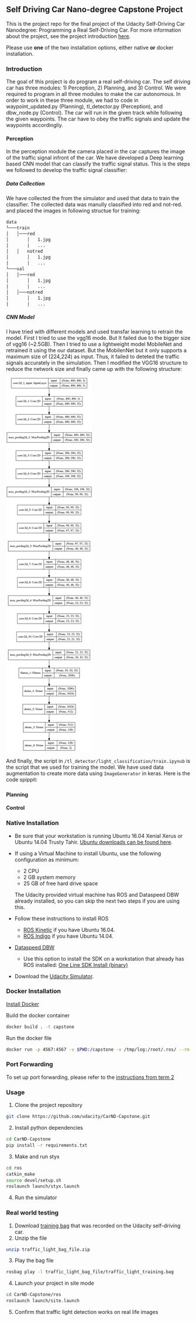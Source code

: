 ## Self Driving Car Nano-degree Capstone Project

This is the project repo for the final project of the Udacity Self-Driving Car Nanodegree: Programming a Real Self-Driving Car. For more information about the project, see the project introduction [here](https://classroom.udacity.com/nanodegrees/nd013/parts/6047fe34-d93c-4f50-8336-b70ef10cb4b2/modules/e1a23b06-329a-4684-a717-ad476f0d8dff/lessons/462c933d-9f24-42d3-8bdc-a08a5fc866e4/concepts/5ab4b122-83e6-436d-850f-9f4d26627fd9).

Please use **one** of the two installation options, either native **or** docker installation.

### Introduction

The goal of this project is do program a real self-driving car. The self driving car has three modules: 1) Perception, 2) Planning, and 3) Control. We were required to program in all three modules to make the car autonomous. In order to work in these three module, we had to code in waypoint_updated.py (Planning), tl_detector.py (Perception), and dbw_node.py (Control). The car will run in the given track while following the given waypoints. The car have to obey the traffic signals and update the waypoints accordingliy.

#### Perception

In the perception module the camera placed in the car captures the image of the traffic signal infront of the car. We have developed a Deep learning based CNN model that can classify the traffic signal status. This is the steps we followed to develop the traffic signal classifier:

##### Data Collection

We have collected the from the simulator and used that data to train the classifier. The collected data was manully classified into red and not-red. and placed the images in following structue for training: 

```
data
└───train
│   │───red
│       │   1.jpg
|       |   ...
│   │   notred
│       │   1.jpg
|       |   ...
└───val
│   │───red
│       │   1.jpg
|       |   ...
│   │───notred
│       │   1.jpg
|       |   ...
```

##### CNN Model

I have tried with different models and used transfar learning to retrain the model. First I tried to use the vgg16 mode. But It failed due to the bigger size of vgg16 (~2.5GB). Then I tried to use a lightweight model MobileNet and retrained it using the our dataset. But the MobilenNet but it only supports a maximum size of (224,224) as input. Thus, it failed to deteted the traffic signals accurately in the simulation. Then I modified the VGG16 structure to reduce the network size and finally came up with the following structure: 

![](model_plot.png)


And finally, the script in ```/tl_detector/light_classification/train.ipynub``` is the script that we used for training the model. We have used data augmentation to create more data using ```ImageGenerator``` in keras. Here is the code spippit: 



##### 

#### Planning

#### Control


### Native Installation

* Be sure that your workstation is running Ubuntu 16.04 Xenial Xerus or Ubuntu 14.04 Trusty Tahir. [Ubuntu downloads can be found here](https://www.ubuntu.com/download/desktop).
* If using a Virtual Machine to install Ubuntu, use the following configuration as minimum:
  * 2 CPU
  * 2 GB system memory
  * 25 GB of free hard drive space

  The Udacity provided virtual machine has ROS and Dataspeed DBW already installed, so you can skip the next two steps if you are using this.

* Follow these instructions to install ROS
  * [ROS Kinetic](http://wiki.ros.org/kinetic/Installation/Ubuntu) if you have Ubuntu 16.04.
  * [ROS Indigo](http://wiki.ros.org/indigo/Installation/Ubuntu) if you have Ubuntu 14.04.
* [Dataspeed DBW](https://bitbucket.org/DataspeedInc/dbw_mkz_ros)
  * Use this option to install the SDK on a workstation that already has ROS installed: [One Line SDK Install (binary)](https://bitbucket.org/DataspeedInc/dbw_mkz_ros/src/81e63fcc335d7b64139d7482017d6a97b405e250/ROS_SETUP.md?fileviewer=file-view-default)
* Download the [Udacity Simulator](https://github.com/udacity/CarND-Capstone/releases).

### Docker Installation
[Install Docker](https://docs.docker.com/engine/installation/)

Build the docker container
```bash
docker build . -t capstone
```

Run the docker file
```bash
docker run -p 4567:4567 -v $PWD:/capstone -v /tmp/log:/root/.ros/ --rm -it capstone
```

### Port Forwarding
To set up port forwarding, please refer to the [instructions from term 2](https://classroom.udacity.com/nanodegrees/nd013/parts/40f38239-66b6-46ec-ae68-03afd8a601c8/modules/0949fca6-b379-42af-a919-ee50aa304e6a/lessons/f758c44c-5e40-4e01-93b5-1a82aa4e044f/concepts/16cf4a78-4fc7-49e1-8621-3450ca938b77)

### Usage

1. Clone the project repository
```bash
git clone https://github.com/udacity/CarND-Capstone.git
```

2. Install python dependencies
```bash
cd CarND-Capstone
pip install -r requirements.txt
```
3. Make and run styx
```bash
cd ros
catkin_make
source devel/setup.sh
roslaunch launch/styx.launch
```
4. Run the simulator

### Real world testing
1. Download [training bag](https://s3-us-west-1.amazonaws.com/udacity-selfdrivingcar/traffic_light_bag_file.zip) that was recorded on the Udacity self-driving car.
2. Unzip the file
```bash
unzip traffic_light_bag_file.zip
```
3. Play the bag file
```bash
rosbag play -l traffic_light_bag_file/traffic_light_training.bag
```
4. Launch your project in site mode
```bash
cd CarND-Capstone/ros
roslaunch launch/site.launch
```
5. Confirm that traffic light detection works on real life images

